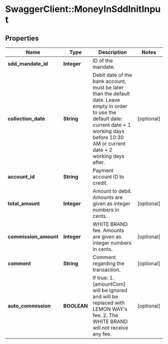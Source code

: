 # SwaggerClient::MoneyInSddInitInput

## Properties
Name | Type | Description | Notes
------------ | ------------- | ------------- | -------------
**sdd_mandate_id** | **Integer** | ID of the mandate. | 
**collection_date** | **String** | Debit date of the bank account, must be later than the default date.  Leave empty in order to use the default date: current date + 1 working days before 10:30 AM or current date + 2 working days after. | [optional] 
**account_id** | **String** | Payment account ID to credit. | 
**total_amount** | **Integer** | Amount to debit.  Amounts are given as integer numbers in cents. | [optional] 
**commission_amount** | **Integer** | WHITE BRAND fee.  Amounts are given as integer numbers in cents. | [optional] 
**comment** | **String** | Comment regarding the transaction. | [optional] 
**auto_commission** | **BOOLEAN** | If true:  1. [amountCom] will be ignored and will be replaced with LEMON WAY&#39;s fee.  2. The WHITE BRAND will not receive any fee. | [optional] 



